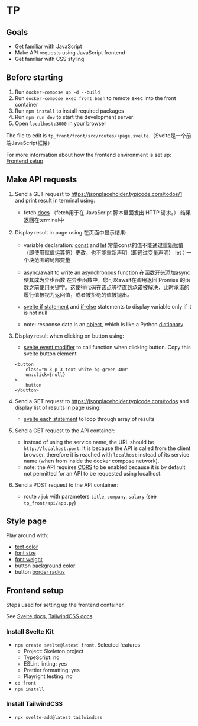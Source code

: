 # TP

## Goals

- Get familiar with JavaScript
- Make API requests using JavaScript frontend
- Get familiar with CSS styling

## Before starting

1. Run `docker-compose up -d --build`
2. Run `docker-compose exec front bash` to remote exec into the front container
3. Run `npm install` to install required packages
4. Run `npm run dev` to start the development server
5. Open `localhost:3000` in your browser

The file to edit is `tp_front/front/src/routes/+page.svelte`.（Svelte是一个前端JavaScript框架）

For more information about how the frontend environment is set up: [Frontend setup](#frontend-setup)

## Make API requests


1. Send a GET request to https://jsonplaceholder.typicode.com/todos/1 and print result in terminal using:
    - fetch [docs](https://developer.mozilla.org/en-US/docs/Web/API/Fetch_API/Using_Fetch)
    （fetch用于在 JavaScript 脚本里面发出 HTTP 请求。）
    结果返回在terminal中

2. Display result in page using 在页面中显示结果:
    - variable declaration: [const](https://developer.mozilla.org/en-US/docs/Web/JavaScript/Reference/Statements/const) and [let](https://developer.mozilla.org/en-US/docs/Web/JavaScript/Reference/Statements/let)
    常量const的值不能通过重新赋值（即使用赋值运算符）更改，也不能重新声明（即通过变量声明）
    let：一个块范围的局部变量

    - [async/await](https://developer.mozilla.org/en-US/docs/Learn/JavaScript/Asynchronous/Promises#async_and_await) to write an asynchronous function
    在函数开头添加async使其成为异步函数
    在异步函数中，您可以await在调用返回 Promise 的函数之前使用关键字。这使得代码在该点等待直到承诺被解决，此时承诺的履行值被视为返回值，或者被拒绝的值被抛出。

    - [svelte if statement](https://svelte.dev/tutorial/if-blocks) and [if-else](https://svelte.dev/tutorial/else-if-blocks) statements to display variable only if it is not null
    - note: response data is an [object](https://dmitripavlutin.com/access-object-properties-javascript/), which is like a Python [dictionary](https://www.w3schools.com/python/python_dictionaries.asp)

3. Display result when clicking on button using:
    - [svelte event modifier](https://svelte.dev/tutorial/event-modifiers) to call function when clicking button. Copy this svelte button element
    ```
    <button
		class="m-3 p-3 text-white bg-green-400"
		on:click={null}
	>
		button
	</button>
    ```
4. Send a GET request to https://jsonplaceholder.typicode.com/todos and display list of results in page using:
    - [svelte each statement](https://svelte.dev/tutorial/each-blocks) to loop through array of results
    
5. Send a GET request to the API container:
    - instead of using the service name, the URL should be `http://localhost:port`. It is because the API is called from the client browser, therefore it is reached with `localhost` instead of its service name (when from inside the docker compose network).
    - note: the API requires [CORS](https://developer.mozilla.org/en-US/docs/Web/HTTP/CORS) to be enabled because it is by default not permitted for an API to be requested using localhost.
6. Send a POST request to the API container:
    - route `/job` with parameters `title`, `company`, `salary` (see `tp_front/api/app.py`)

## Style page

Play around with:
- [text color](https://tailwindcss.com/docs/text-color)
- [font size](https://tailwindcss.com/docs/font-size)
- [font weight](https://tailwindcss.com/docs/font-weight)
- button [background color](https://tailwindcss.com/docs/background-color)
- button [border radius](https://tailwindcss.com/docs/border-radius)

## Frontend setup

Steps used for setting up the frontend container.

See [Svelte docs](https://kit.svelte.dev/), [TailwindCSS docs](https://github.com/svelte-add/tailwindcss).

### Install Svelte Kit

- `npm create svelte@latest front`. Selected features
    - Project: Skeleton project
    - TypeScript: no
    - ESLint linting: yes
    - Prettier formatting: yes
    - Playright testing: no
- `cd front`
- `npm install`

### Install TailwindCSS

- `npx svelte-add@latest tailwindcss`